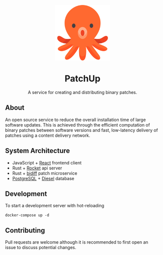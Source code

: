<div align="center">
    <img src="./assets/octopus.svg" width="180" />
    <h1>PatchUp</h1>
    <p>A service for creating and distributing binary patches.</p>
</div>

## About
An open source service to reduce the overall installation time of large software updates. This is achieved through the efficient computation of binary patches between software versions and fast, low-latency delivery of patches using a content delivery network. 

## System Architecture
- JavaScript + [React](https://reactjs.org) frontend client
- Rust + [Rocket](https://rocket.rs) api server
- Rust + [bidiff](https://github.com/divvun/bidiff) patch microservice
- [PostgreSQL](https://www.postgresql.org) + [Diesel](https://github.com/diesel-rs/diesel) database

## Development
To start a development server with hot-reloading
```
docker-compose up -d
```

## Contributing
Pull requests are welcome although it is recommended to first open an issue to discuss potential changes.

